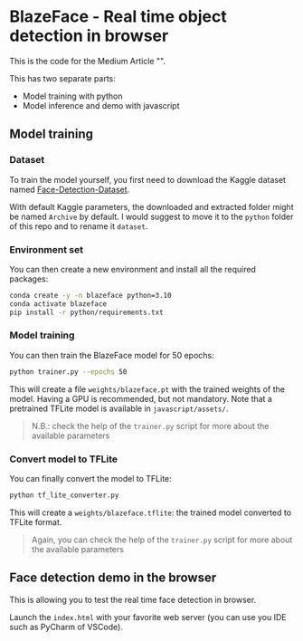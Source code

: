 # BlazeFace - Real time object detection in browser

This is the code for the Medium Article "".

This has two separate parts:
- Model training with python
- Model inference and demo with javascript

## Model training


### Dataset 
To train the model yourself, you first need to download the Kaggle dataset 
named [Face-Detection-Dataset](https://www.kaggle.com/datasets/fareselmenshawii/face-detection-dataset?resource=download).

With default Kaggle parameters, the downloaded and extracted folder might be named `Archive` by default.
I would suggest to move it to the `python` folder of this repo and to rename it `dataset`.


### Environment set

You can then create a new environment and install all the required packages:
```bash
conda create -y -n blazeface python=3.10
conda activate blazeface
pip install -r python/requirements.txt
```

### Model training

You can then train the BlazeFace model for 50 epochs:
```bash
python trainer.py --epochs 50
```

This will create a file `weights/blazeface.pt` with the trained weights of the model.
Having a GPU is recommended, but not mandatory. Note that a pretrained TFLite model is available in `javascript/assets/`.

> N.B.: check the help of the `trainer.py` script for more about the available parameters


### Convert model to TFLite

You can finally convert the model to TFLite:

```bash
python tf_lite_converter.py
```

This will create a `weights/blazeface.tflite`: the trained model converted to TFLite format.

> Again, you can check the help of the `trainer.py` script for more about the available parameters


## Face detection demo in the browser

This is allowing you to test the real time face detection in browser.

Launch the `index.html` with your favorite web server (you can use you IDE such as PyCharm of VSCode).
